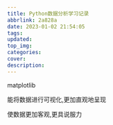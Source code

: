 ```yaml
---
title: Python数据分析学习记录
abbrlink: 2a828a
date: 2023-01-02 21:54:05
tags:
updated:
top_img:
categories:
cover:
description:
---
```


matplotlib

能将数据进行可视化,更加直观地呈现

使数据更加客观,更具说服力
